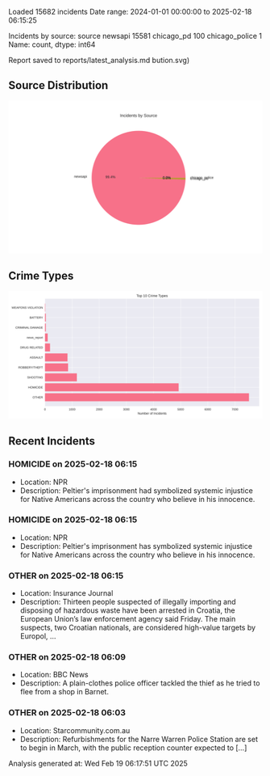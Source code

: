 
Loaded 15682 incidents
Date range: 2024-01-01 00:00:00 to 2025-02-18 06:15:25

Incidents by source:
source
newsapi           15581
chicago_pd          100
chicago_police        1
Name: count, dtype: int64

Report saved to reports/latest_analysis.md
bution.svg)

## Source Distribution
![Source Distribution](images/source_distribution.svg)

## Crime Types
![Crime Types](images/crime_types.svg)

## Recent Incidents

### HOMICIDE on 2025-02-18 06:15
- Location: NPR
- Description: Peltier's imprisonment had symbolized systemic injustice for Native Americans across the country who believe in his innocence.


### HOMICIDE on 2025-02-18 06:15
- Location: NPR
- Description: Peltier's imprisonment has symbolized systemic injustice for Native Americans across the country who believe in his innocence.


### OTHER on 2025-02-18 06:15
- Location: Insurance Journal
- Description: Thirteen people suspected of illegally importing and disposing of hazardous waste have been arrested in Croatia, the European Union’s law enforcement agency said Friday. The main suspects, two Croatian nationals, are considered high-value targets by Europol, …


### OTHER on 2025-02-18 06:09
- Location: BBC News
- Description: A plain-clothes police officer tackled the thief as he tried to flee from a shop in Barnet.


### OTHER on 2025-02-18 06:03
- Location: Starcommunity.com.au
- Description: Refurbishments for the Narre Warren Police Station are set to begin in March, with the public reception counter expected to […]

Analysis generated at: Wed Feb 19 06:17:51 UTC 2025
